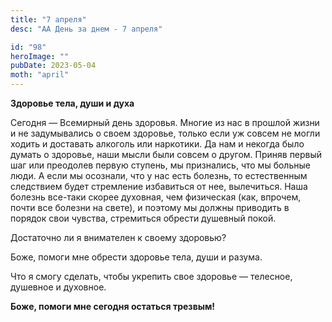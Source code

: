 ```yaml
---
title: "7 апреля"
desc: "АА День за днем - 7 апреля"

id: "98"
heroImage: ""
pubDate: 2023-05-04
moth: "april"
---
```


**Здоровье тела, души и духа**

Сегодня — Всемирный день здоровья. Многие из нас в прошлой жизни и не
задумывались о своем здоровье, только если уж совсем не могли ходить и
доставать алкоголь или наркотики. Да нам и некогда было думать о здоровье,
наши мысли были совсем о другом. Приняв первый шаг или преодолев первую
ступень, мы признались, что мы больные люди. А если мы осознали, что у нас
есть болезнь, то естественным следствием будет стремление избавиться от нее,
вылечиться. Наша болезнь все-таки скорее духовная, чем физическая (как,
впрочем, почти все болезни на свете), и поэтому мы должны приводить в порядок
свои чувства, стремиться обрести душевный покой.

Достаточно ли я внимателен к своему здоровью?

Боже, помоги мне обрести здоровье тела, души и разума.

Что я смогу сделать, чтобы укрепить свое здоровье — телесное, душевное и
духовное.

**Боже, помоги мне сегодня остаться трезвым!**
